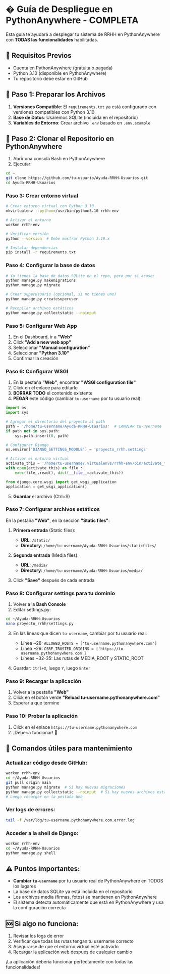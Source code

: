 # � Guía de Despliegue en PythonAnywhere - COMPLETA

Esta guía te ayudará a desplegar tu sistema de RRHH en PythonAnywhere con **TODAS las funcionalidades** habilitadas.

## 🔧 Requisitos Previos

- Cuenta en PythonAnywhere (gratuita o pagada)
- Python 3.10 (disponible en PythonAnywhere)
- Tu repositorio debe estar en GitHub

## 📁 Paso 1: Preparar los Archivos

1. **Versiones Compatible**: El `requirements.txt` ya está configurado con versiones compatibles con Python 3.10
2. **Base de Datos**: Usaremos SQLite (incluida en el repositorio)
3. **Variables de Entorno**: Crear archivo `.env` basado en `.env.example`

## 🚀 Paso 2: Clonar el Repositorio en PythonAnywhere

1. Abrir una consola Bash en PythonAnywhere
2. Ejecutar:
```bash
cd ~
git clone https://github.com/tu-usuario/Ayuda-RRHH-Usuarios.git
cd Ayuda-RRHH-Usuarios
```

### **Paso 3: Crear entorno virtual**
```bash
# Crear entorno virtual con Python 3.10
mkvirtualenv --python=/usr/bin/python3.10 rrhh-env

# Activar el entorno
workon rrhh-env

# Verificar versión
python --version  # Debe mostrar Python 3.10.x

# Instalar dependencias
pip install -r requirements.txt
```

### **Paso 4: Configurar la base de datos**
```bash
# Ya tienes la base de datos SQLite en el repo, pero por si acaso:
python manage.py makemigrations
python manage.py migrate

# Crear superusuario (opcional, si no tienes uno)
python manage.py createsuperuser

# Recopilar archivos estáticos
python manage.py collectstatic --noinput
```

### **Paso 5: Configurar Web App**
1. En el Dashboard, ir a **"Web"**
2. Click **"Add a new web app"**
3. Seleccionar **"Manual configuration"**
4. Seleccionar **"Python 3.10"**
5. Confirmar la creación

### **Paso 6: Configurar WSGI**
1. En la pestaña **"Web"**, encontrar **"WSGI configuration file"**
2. Click en el enlace para editarlo
3. **BORRAR TODO** el contenido existente
4. **PEGAR** este código (cambiar `tu-username` por tu usuario real):

```python
import os
import sys

# Agregar el directorio del proyecto al path
path = '/home/tu-username/Ayuda-RRHH-Usuarios'  # CAMBIAR tu-username
if path not in sys.path:
    sys.path.insert(0, path)

# Configurar Django
os.environ['DJANGO_SETTINGS_MODULE'] = 'proyecto_rrhh.settings'

# Activar el entorno virtual
activate_this = '/home/tu-username/.virtualenvs/rrhh-env/bin/activate_this.py'  # CAMBIAR tu-username
with open(activate_this) as file_:
    exec(file_.read(), dict(__file__=activate_this))

from django.core.wsgi import get_wsgi_application
application = get_wsgi_application()
```

5. **Guardar** el archivo (Ctrl+S)

### **Paso 7: Configurar archivos estáticos**
En la pestaña **"Web"**, en la sección **"Static files"**:

1. **Primera entrada** (Static files):
   - **URL**: `/static/`
   - **Directory**: `/home/tu-username/Ayuda-RRHH-Usuarios/staticfiles/`

2. **Segunda entrada** (Media files):
   - **URL**: `/media/`
   - **Directory**: `/home/tu-username/Ayuda-RRHH-Usuarios/media/`

3. Click **"Save"** después de cada entrada

### **Paso 8: Configurar settings para tu dominio**
1. Volver a la **Bash Console**
2. Editar settings.py:

```bash
cd ~/Ayuda-RRHH-Usuarios
nano proyecto_rrhh/settings.py
```

3. En las líneas que dicen `tu-username`, cambiar por tu usuario real:
   - Línea ~28: `ALLOWED_HOSTS = ['tu-username.pythonanywhere.com']`
   - Línea ~29: `CSRF_TRUSTED_ORIGINS = ['https://tu-username.pythonanywhere.com']`
   - Líneas ~32-35: Las rutas de MEDIA_ROOT y STATIC_ROOT

4. Guardar: `Ctrl+X`, luego `Y`, luego `Enter`

### **Paso 9: Recargar la aplicación**
1. Volver a la pestaña **"Web"**
2. Click en el botón verde **"Reload tu-username.pythonanywhere.com"**
3. Esperar a que termine

### **Paso 10: Probar la aplicación**
1. Click en el enlace `https://tu-username.pythonanywhere.com`
2. ¡Debería funcionar! 🎉

## 🔧 Comandos útiles para mantenimiento

### Actualizar código desde GitHub:
```bash
workon rrhh-env
cd ~/Ayuda-RRHH-Usuarios
git pull origin main
python manage.py migrate  # Si hay nuevas migraciones
python manage.py collectstatic --noinput  # Si hay nuevos archivos estáticos
# Luego recargar en la pestaña Web
```

### Ver logs de errores:
```bash
tail -f /var/log/tu-username.pythonanywhere.com.error.log
```

### Acceder a la shell de Django:
```bash
workon rrhh-env
cd ~/Ayuda-RRHH-Usuarios
python manage.py shell
```

## ⚠️ Puntos importantes:
- **Cambiar `tu-username`** por tu usuario real de PythonAnywhere en TODOS los lugares
- La base de datos SQLite ya está incluida en el repositorio
- Los archivos media (firmas, fotos) se mantienen en PythonAnywhere
- El sistema detecta automáticamente que está en PythonAnywhere y usa la configuración correcta

## 🆘 Si algo no funciona:
1. Revisar los logs de error
2. Verificar que todas las rutas tengan tu username correcto
3. Asegurarse de que el entorno virtual esté activado
4. Recargar la aplicación web después de cualquier cambio

¡La aplicación debería funcionar perfectamente con todas las funcionalidades!
